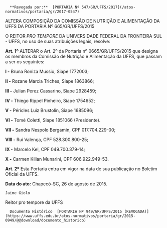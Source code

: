       **Revogada por:**  [PORTARIA Nº 547/GR/UFFS/2017](/atos-normativos/portaria/gr/2017-0547) 

   ALTERA COMPOSIÇÃO DA COMISSÃO DE NUTRIÇÃO E ALIMENTAÇÃO DA UFFS DA PORTARIA Nº 665/GR/UFFS/2015  

O REITOR *PRO TEMPORE* DA UNIVERSIDADE FEDERAL DA FRONTEIRA SUL - UFFS, no uso de suas atribuições legais, resolve:

 **Art. 1º** ALTERAR o Art. 2º da Portaria nº 0665/GR/UFFS/2015 que designa os membros da Comissão de Nutrição e Alimentação da UFFS, que passam a ser os seguintes:

 **I -** Bruna Roniza Mussio, Siape 1772003;

 **II -** Rozane Marcia Triches, Siape 1863866;

 **III -** Julian Perez Cassarino, Siape 2928459;

 **IV -** Thiego Rippel Pinheiro, Siape 1754652;

 **V -** Péricles Luiz Brustolin, Siape 1685096;

 **VI -** Tomé Coletti, Siape 1851066 (Presidente).

 **VII -** Sandra Nespolo Bergamin, CPF 017.704.229-00;

 **VIII -** Rui Valença, CPF 528.300.800-25;

 **IX -** Marcelo Kel, CPF 049.700.379-14;

 **X -** Carmen Kilian Munarini, CPF 606.922.949-53.

 **Art. 2º** Esta Portaria entra em vigor na data de sua publicação no Boletim Oficial da UFFS.

  

   **Data do ato:** Chapecó-SC, 26 de agosto de 2015.   
 

    Jaime Giolo   
 Reitor pro tempore da UFFS 

      Documento Histórico  [PORTARIA Nº 949/GR/UFFS/2015 (REVOGADA)](https://www.uffs.edu.br/atos-normativos/portaria/gr/2015-0949/@@download/documento_historico)     
      